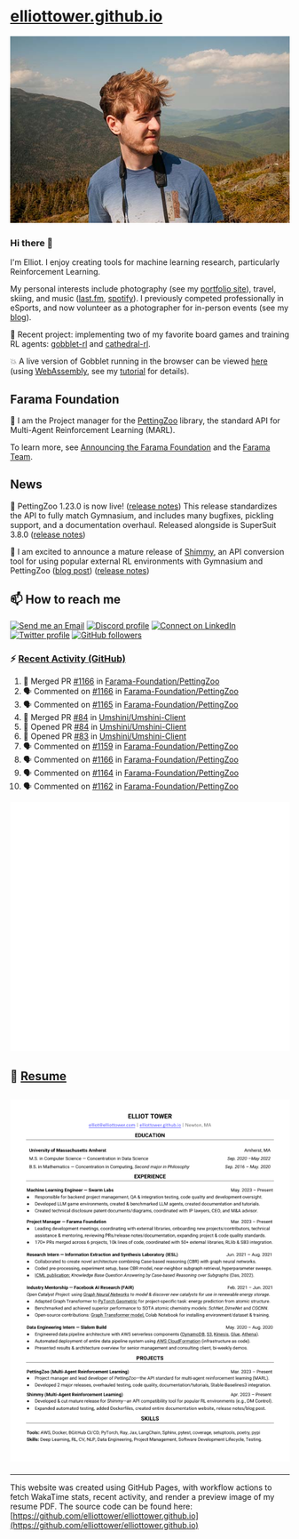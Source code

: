 # [elliottower.github.io](https://github.com/elliottower/elliottower.github.io)

[![A wild Elliot on Mt Washington](https://raw.githubusercontent.com/elliottower/elliottower.github.io/main/src/jpg/DSCF7539-600px.jpg?raw=true)](https://raw.githubusercontent.com/elliottower/elliottower.github.io/main/src/jpg/DSCF7539.jpg?raw=true)

### Hi there 👋

I'm Elliot. I enjoy creating tools for machine learning research, particularly Reinforcement Learning.

My personal interests include photography (see my [portfolio site](https://www.elliottower.com/)), travel, skiing, and music ([last.fm](https://www.last.fm/user/ajsdlfkwer), [spotify](https://open.spotify.com/user/12132818380)). I previously competed professionally in eSports, and now volunteer as a photographer for in-person events (see my [blog](https://www.elliottower.com/stories/?category=events)).

🤖 Recent project: implementing two of my favorite board games and training RL agents: [gobblet-rl](https://github.com/elliottower/gobblet-rl) and [cathedral-rl](https://github.com/elliottower/cathedral-rl). 

💥 A live version of Gobblet running in the browser can be viewed [here](https://elliottower.github.io/gobblet-rl/) (using [WebAssembly](https://webassembly.org/), see my [tutorial](https://github.com/elliottower/gobblet-rl/blob/main/tutorials/WebAssembly/web_assembly.md) for details).

## Farama Foundation

🚀 I am the Project manager for the [PettingZoo](https://github.com/Farama-Foundation/PettingZoo) library, the standard API for Multi-Agent Reinforcement Learning (MARL). 

To learn more, see [Announcing the Farama Foundation](https://farama.org/Announcing-The-Farama-Foundation) and the [Farama Team](https://farama.org/team).

## News

🎉 PettingZoo 1.23.0 is now live! ([release notes](https://github.com/Farama-Foundation/PettingZoo/releases/tag/1.23.0)) This release standardizes the API to fully match Gymnasium, and includes many bugfixes, pickling support, and a documentation overhaul. Released alongside is SuperSuit 3.8.0 ([release notes](https://github.com/Farama-Foundation/SuperSuit/releases/tag/3.8.0)) 

<!-- ![GitHub Release Date](https://img.shields.io/github/release-date/Farama-Foundation/PettingZoo) -->

🎉 I am excited to announce a mature release of [Shimmy](https://github.com/Farama-Foundation/Shimmy), an API conversion tool for using popular external RL environments with Gymnasium and PettingZoo ([blog post](https://farama.org/Announcing-Shimmy)) ([release notes](https://github.com/Farama-Foundation/Shimmy/releases/tag/v1.0.0)) 

## 📫 How to reach me

 [![Send me an Email](https://img.shields.io/badge/email-elliot%40elliottower.com-blue)](mailto:elliot@elliottower.com)
 [![Discord profile](https://img.shields.io/badge/Discord-7289DA?style=flat&logo=discord&logoColor=white)](https://discord.com/users/83091537923145728)
 [![Connect on LinkedIn](https://img.shields.io/badge/--linkedin?label=LinkedIn&logo=LinkedIn&style=social)](https://www.linkedin.com/in/elliot-tower)
 [![Twitter profile](https://img.shields.io/twitter/follow/elliottower?style=social)](https://twitter.com/ElliotTower/)
 [![GitHub followers](https://img.shields.io/github/followers/elliottower?style=social)](https://github.com/elliottower/)

### ⚡ [Recent Activity (GitHub)](https://github.com/elliottower)

<!--START_SECTION:activity-->
1. 🎉 Merged PR [#1166](https://github.com/Farama-Foundation/PettingZoo/pull/1166) in [Farama-Foundation/PettingZoo](https://github.com/Farama-Foundation/PettingZoo)
2. 🗣 Commented on [#1166](https://github.com/Farama-Foundation/PettingZoo/pull/1166#issuecomment-1908488925) in [Farama-Foundation/PettingZoo](https://github.com/Farama-Foundation/PettingZoo)
3. 🗣 Commented on [#1165](https://github.com/Farama-Foundation/PettingZoo/issues/1165#issuecomment-1908450386) in [Farama-Foundation/PettingZoo](https://github.com/Farama-Foundation/PettingZoo)
4. 🎉 Merged PR [#84](https://github.com/Umshini/Umshini-Client/pull/84) in [Umshini/Umshini-Client](https://github.com/Umshini/Umshini-Client)
5. 💪 Opened PR [#84](https://github.com/Umshini/Umshini-Client/pull/84) in [Umshini/Umshini-Client](https://github.com/Umshini/Umshini-Client)
6. 💪 Opened PR [#83](https://github.com/Umshini/Umshini-Client/pull/83) in [Umshini/Umshini-Client](https://github.com/Umshini/Umshini-Client)
7. 🗣 Commented on [#1159](https://github.com/Farama-Foundation/PettingZoo/pull/1159#issuecomment-1908269897) in [Farama-Foundation/PettingZoo](https://github.com/Farama-Foundation/PettingZoo)
8. 🗣 Commented on [#1166](https://github.com/Farama-Foundation/PettingZoo/pull/1166#issuecomment-1908259212) in [Farama-Foundation/PettingZoo](https://github.com/Farama-Foundation/PettingZoo)
9. 🗣 Commented on [#1164](https://github.com/Farama-Foundation/PettingZoo/pull/1164#issuecomment-1904225360) in [Farama-Foundation/PettingZoo](https://github.com/Farama-Foundation/PettingZoo)
10. 🗣 Commented on [#1162](https://github.com/Farama-Foundation/PettingZoo/issues/1162#issuecomment-1904145987) in [Farama-Foundation/PettingZoo](https://github.com/Farama-Foundation/PettingZoo)
<!--END_SECTION:activity-->


<picture>
  <a href="https://metrics.lecoq.io/insights?user=elliottower">
   <img src="/github-metrics.svg" alt="Metrics">
  </a>
</picture>

## 📄 [Resume](https://elliottower.github.io/src/pdf/resume.pdf)

<!-- PDF-TO-MARKDOWN:START -->
![Page 1](src/png/page1.png "Page 1")
---
<!-- PDF-TO-MARKDOWN:END -->

----

This website was created using GitHub Pages, with workflow actions to fetch WakaTime stats, recent activity, and render a preview image of my resume PDF. The source code can be found here: [https://github.com/elliottower/elliottower.github.io](https://github.com/elliottower/elliottower.github.io)
